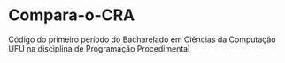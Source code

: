 # Compara-o-CRA
Código do primeiro período do Bacharelado em Ciências da Computação UFU na disciplina de Programação Procedimental
